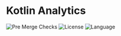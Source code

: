 # Kotlin Analytics

![Pre Merge Checks](https://github.com/necatisozer/kotlin-analytics/workflows/Pre%20Merge%20Checks/badge.svg)  ![License](https://img.shields.io/github/license/necatisozer/kotlin-analytics.svg) ![Language](https://img.shields.io/github/languages/top/necatisozer/kotlin-analytics?color=blue&logo=kotlin)
